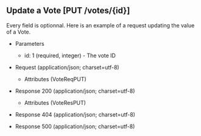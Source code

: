 ## Update a Vote [PUT /votes/{id}]
Every field is optionnal. Here is an example of a request updating the value of a Vote.

+ Parameters

    + id: 1 (required, integer) - The vote ID

+ Request (application/json; charset=utf-8)

    + Attributes (VoteReqPUT)

+ Response 200 (application/json; charset=utf-8)

    + Attributes (VoteResPUT)

+ Response 404 (application/json; charset=utf-8)

+ Response 500 (application/json; charset=utf-8)
